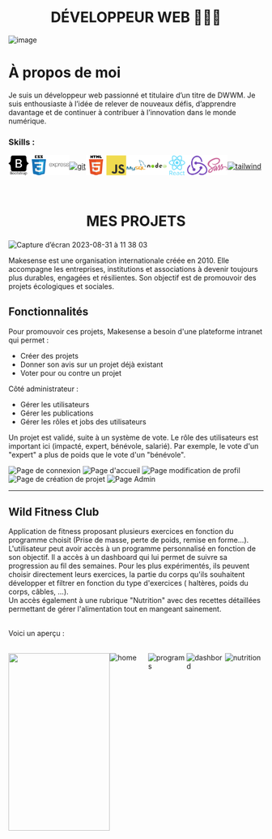 <h1 align="center">DÉVELOPPEUR WEB 🧑🏻‍💻</h1>

![image](https://github.com/kb21dz/kb21dz/assets/99490562/745fbae3-c50c-4808-8cc3-dbfe9263d86b)

<h1>À propos de moi</h1> 
Je suis un développeur web passionné et titulaire d’un titre de DWWM. Je suis enthousiaste à l’idée de relever de nouveaux défis, d’apprendre davantage et de continuer à contribuer à l’innovation dans le monde numérique. <br/>

### Skills :
<p align="left" style="display: flex; align-items:center; flex-wrap: wrap;"> <a href="https://getbootstrap.com" target="_blank" rel="noreferrer"> <img src="https://raw.githubusercontent.com/devicons/devicon/master/icons/bootstrap/bootstrap-plain-wordmark.svg" alt="bootstrap" width="40" height="40"/> </a><a href="https://www.w3schools.com/css/" target="_blank" rel="noreferrer"> <img src="https://raw.githubusercontent.com/devicons/devicon/master/icons/css3/css3-original-wordmark.svg" alt="css3" width="40" height="40"/> </a> <a href="https://expressjs.com" target="_blank" rel="noreferrer"> <img src="https://raw.githubusercontent.com/devicons/devicon/master/icons/express/express-original-wordmark.svg" alt="express" width="40" height="40"/> </a>  <a href="https://git-scm.com/" target="_blank" rel="noreferrer"> <img src="https://www.vectorlogo.zone/logos/git-scm/git-scm-icon.svg" alt="git" width="40" height="40"/> </a> <a href="https://www.w3.org/html/" target="_blank" rel="noreferrer"> <img src="https://raw.githubusercontent.com/devicons/devicon/master/icons/html5/html5-original-wordmark.svg" alt="html5" width="40" height="40"/> </a> <a href="https://developer.mozilla.org/en-US/docs/Web/JavaScript" target="_blank" rel="noreferrer"> <img src="https://raw.githubusercontent.com/devicons/devicon/master/icons/javascript/javascript-original.svg" alt="javascript" width="40" height="40"/> </a>   <a href="https://www.mysql.com/" target="_blank" rel="noreferrer"> <img src="https://raw.githubusercontent.com/devicons/devicon/master/icons/mysql/mysql-original-wordmark.svg" alt="mysql" width="40" height="40"/> </a> <a href="https://nodejs.org" target="_blank" rel="noreferrer"> <img src="https://raw.githubusercontent.com/devicons/devicon/master/icons/nodejs/nodejs-original-wordmark.svg" alt="nodejs" width="40" height="40"/> </a>  <a href="https://reactjs.org/" target="_blank" rel="noreferrer"> <img src="https://raw.githubusercontent.com/devicons/devicon/master/icons/react/react-original-wordmark.svg" alt="react" width="40" height="40"/> </a>  <a href="https://redux.js.org" target="_blank" rel="noreferrer"> <img src="https://raw.githubusercontent.com/devicons/devicon/master/icons/redux/redux-original.svg" alt="redux" width="40" height="40"/> </a> <a href="https://sass-lang.com" target="_blank" rel="noreferrer"> <img src="https://raw.githubusercontent.com/devicons/devicon/master/icons/sass/sass-original.svg" alt="sass" width="40" height="40"/> </a>  <a href="https://tailwindcss.com/" target="_blank" rel="noreferrer"> <img src="https://www.vectorlogo.zone/logos/tailwindcss/tailwindcss-icon.svg" alt="tailwind" width="40" height="40"/> </a> </p>
<br/>

<h1 align="center">MES PROJETS</h1>

<img width="200" align="center" alt="Capture d’écran 2023-08-31 à 11 38 03" src="https://github.com/kb21dz/kb21dz/assets/99490562/e2129479-a779-40ca-ad8c-57d7f4376fa3">


Makesense est une organisation internationale créée en 2010. Elle accompagne les entreprises, institutions et associations à devenir toujours plus durables, engagées et résilientes.
Son objectif est de promouvoir des projets écologiques et sociales.

Fonctionnalités
---------------
Pour promouvoir ces projets, Makesense a besoin d'une plateforme intranet qui permet :
 - Créer des projets
 - Donner son avis sur un projet déjà existant
 - Voter pour ou contre un projet

Côté administrateur :
  - Gérer les utilisateurs
  - Gérer les publications 
  - Gérer les rôles et jobs des utilisateurs

Un projet est validé, suite à un système de vote. Le rôle des utilisateurs est important ici (impacté, expert, bénévole, salarié). 
Par exemple, le vote d'un "expert" a plus de poids que le vote d'un "bénévole".


<img width="150" alt="Page de connexion" src="https://github.com/kb21dz/kb21dz/assets/99490562/03c6cc19-700b-4db7-a8f7-16875611239d">   <img width="150" alt="Page d'accueil" src="https://github.com/kb21dz/kb21dz/assets/99490562/6f54c364-65bb-47a6-8940-db90eb9aa7fe">   <img width="150" alt="Page modification de profil" src="https://github.com/kb21dz/kb21dz/assets/99490562/85983c6a-43f4-4cf7-b7b5-e793c9247753">   <img width="150" alt="Page de création de projet" src="https://github.com/kb21dz/kb21dz/assets/99490562/3225737c-352c-4f18-a0ca-bb9a53515103">   <img width="150" alt="Page Admin" src="https://github.com/kb21dz/kb21dz/assets/99490562/9303b1c2-604b-41a3-80fa-1eb786960f14">

___________________________________________________________________________________________________

## Wild Fitness Club

Application de fitness proposant plusieurs exercices en fonction du programme choisit (Prise de masse, perte de poids, remise en forme...). <br/>
L'utilisateur peut avoir accès à un programme personnalisé en fonction de son objectif. Il a accès à un dashboard qui lui permet de suivre sa progression au fil des semaines.
Pour les plus expérimentés, ils peuvent choisir directement leurs exercices, la partie du corps qu'ils souhaitent développer et filtrer en fonction du type d'exercices ( haltères, poids du corps, câbles, ...). <br/>
Un accès également à une rubrique "Nutrition" avec des recettes détaillées permettant de gérer l'alimentation tout en mangeant sainement. <br/> <br/>
<div>
 <div>
Voici un aperçu : <br /> <br />
<p align="left" style="display: flex">
   <img src="https://github.com/kb21dz/kb21dz/assets/99490562/9ac0f488-c595-40ea-be3b-dc998ab7cd78" width="200" height="350">
  <img width="180" alt="home" src="https://github.com/kb21dz/kb21dz/assets/99490562/606a2436-6023-4051-94cc-18c091cbe944">
  <img width="180" alt="programs" src="https://github.com/kb21dz/kb21dz/assets/99490562/076f272d-d450-4ee5-b213-c600430f3a67">
  <img width="180" alt="dashbord" src="https://github.com/kb21dz/kb21dz/assets/99490562/422b6b62-4afb-4814-9dac-1fc07da8e8f6">
  <img width="180" alt="nutrition" src="https://github.com/kb21dz/kb21dz/assets/99490562/09e92c68-b0f3-4733-beaa-6fa53ece3551">
<p/>

 
 







